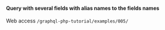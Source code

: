 #### Query with several fields with alias names to the fields names

Web access `/graphql-php-tutorial/examples/005/`